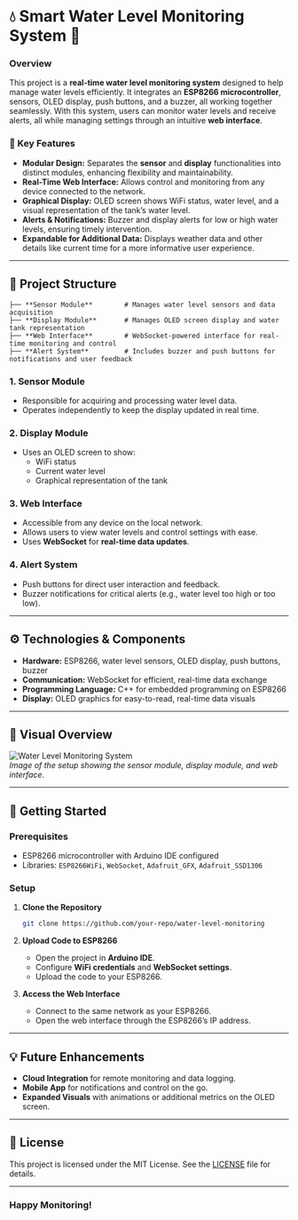 
# 💧 **Smart Water Level Monitoring System** 🚰

### Overview
This project is a **real-time water level monitoring system** designed to help manage water levels efficiently. It integrates an **ESP8266 microcontroller**, sensors, OLED display, push buttons, and a buzzer, all working together seamlessly. With this system, users can monitor water levels and receive alerts, all while managing settings through an intuitive **web interface**.

### 🌟 Key Features
- **Modular Design:** Separates the **sensor** and **display** functionalities into distinct modules, enhancing flexibility and maintainability.
- **Real-Time Web Interface:** Allows control and monitoring from any device connected to the network.
- **Graphical Display:** OLED screen shows WiFi status, water level, and a visual representation of the tank’s water level.
- **Alerts & Notifications:** Buzzer and display alerts for low or high water levels, ensuring timely intervention.
- **Expandable for Additional Data:** Displays weather data and other details like current time for a more informative user experience.

---

## 🧩 **Project Structure**

```plaintext
├── **Sensor Module**        # Manages water level sensors and data acquisition
├── **Display Module**       # Manages OLED screen display and water tank representation
├── **Web Interface**        # WebSocket-powered interface for real-time monitoring and control
├── **Alert System**         # Includes buzzer and push buttons for notifications and user feedback
```

### 1. **Sensor Module**
   - Responsible for acquiring and processing water level data.
   - Operates independently to keep the display updated in real time.

### 2. **Display Module**
   - Uses an OLED screen to show:
     - WiFi status
     - Current water level
     - Graphical representation of the tank

### 3. **Web Interface**
   - Accessible from any device on the local network.
   - Allows users to view water levels and control settings with ease.
   - Uses **WebSocket** for **real-time data updates**.

### 4. **Alert System**
   - Push buttons for direct user interaction and feedback.
   - Buzzer notifications for critical alerts (e.g., water level too high or too low).

---

## ⚙️ **Technologies & Components**

- **Hardware:** ESP8266, water level sensors, OLED display, push buttons, buzzer
- **Communication:** WebSocket for efficient, real-time data exchange
- **Programming Language:** C++ for embedded programming on ESP8266
- **Display:** OLED graphics for easy-to-read, real-time data visuals

---

## 📸 Visual Overview
![Water Level Monitoring System](https://your-image-link.com)  
*Image of the setup showing the sensor module, display module, and web interface.*

---

## 🎨 **Getting Started**

### Prerequisites
- ESP8266 microcontroller with Arduino IDE configured
- Libraries: `ESP8266WiFi`, `WebSocket`, `Adafruit_GFX`, `Adafruit_SSD1306`

### Setup
1. **Clone the Repository**
   ```bash
   git clone https://github.com/your-repo/water-level-monitoring
   ```
2. **Upload Code to ESP8266**
   - Open the project in **Arduino IDE**.
   - Configure **WiFi credentials** and **WebSocket settings**.
   - Upload the code to your ESP8266.

3. **Access the Web Interface**
   - Connect to the same network as your ESP8266.
   - Open the web interface through the ESP8266’s IP address.

---

## 💡 **Future Enhancements**

- **Cloud Integration** for remote monitoring and data logging.
- **Mobile App** for notifications and control on the go.
- **Expanded Visuals** with animations or additional metrics on the OLED screen.

---

## 📜 License

This project is licensed under the MIT License. See the [LICENSE](LICENSE) file for details.

---

### Happy Monitoring!
